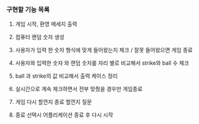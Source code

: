 ### 구현할 기능 목록

1. 게임 시작, 환영 메세지 출력

2. 컴퓨터 랜덤 숫자 생성

3. 사용자가 입력 한 숫자 형식에 맞게 들어왔는지 체크 / 잘못 들어왔으면 게임 종료

4. 사용자와 입력한 숫자 와 랜덤 숫자를 자리 별로 비교해서 strike와 ball 수 체크

5. ball 과 strike의 값 비교해서 출력 케이스 정리

6. 실시간으로 계속 체크하면서 전부 맞췄을 경우만 게임종료

7. 게임 다시 할껀지 종료 할껀지 질문

8. 종료 선택시 어플리케이션 종료 후 다시 시작

